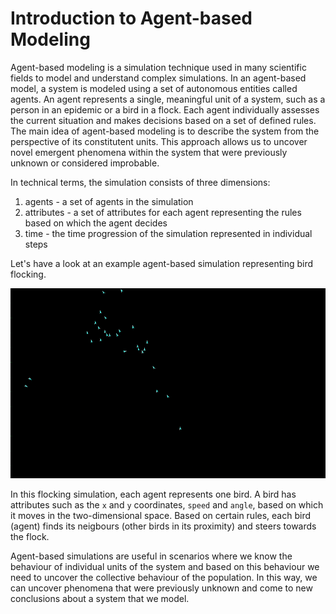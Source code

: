 # Introduction to Agent-based Modeling

Agent-based modeling is a simulation technique used in many scientific fields to model and understand complex simulations. In an agent-based model, a system is modeled using a set of autonomous entities called agents. An agent represents a single, meaningful unit of a system, such as a person in an epidemic or a bird in a flock. Each agent individually assesses the current situation and makes decisions based on a set of defined rules. The main idea of agent-based modeling is to describe the system from the perspective of its constitutent units. This approach allows us to uncover novel emergent phenomena within the system that were previously unknown or considered improbable.

In technical terms, the simulation consists of three dimensions:
1. agents - a set of agents in the simulation
2. attributes - a set of attributes for each agent representing the rules based on which the agent decides
3. time - the time progression of the simulation represented in individual steps

Let's have a look at an example agent-based simulation representing bird flocking.

![Flocking](./flocking.gif)

In this flocking simulation, each agent represents one bird. A bird has attributes such as the `x` and `y` coordinates, `speed` and `angle`, based on which it moves in the two-dimensional space. Based on certain rules, each bird (agent) finds its neigbours (other birds in its proximity) and steers towards the flock.

Agent-based simulations are useful in scenarios where we know the behaviour of individual units of the system and based on this behaviour we need to uncover the collective behaviour of the population. In this way, we can uncover phenomena that were previously unknown and come to new conclusions about a system that we model.